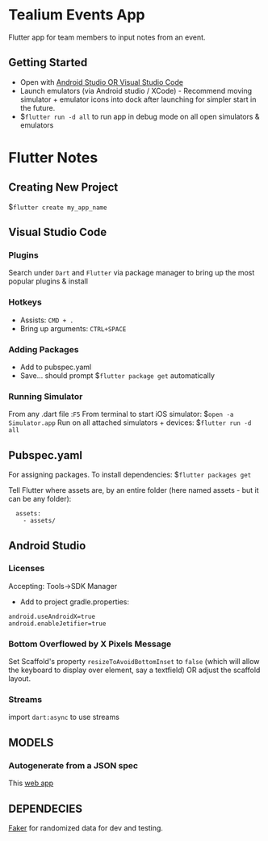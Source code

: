 # Tealium Events App
Flutter app for team members to input notes from an event.

## Getting Started
- Open with [Android Studio OR Visual Studio Code](https://flutter.dev/docs/get-started/editor)
- Launch emulators (via Android studio / XCode) - Recommend moving simulator + emulator icons into dock after launching for simpler start in the future.
- $`flutter run -d all` to run app in debug mode on all open simulators & emulators

# Flutter Notes

## Creating New Project
$`flutter create my_app_name`

## Visual Studio Code

### Plugins
Search under `Dart` and `Flutter` via package manager to bring up the most popular plugins & install

### Hotkeys
- Assists: `CMD + .` 
- Bring up arguments: `CTRL+SPACE`

### Adding Packages
- Add to pubspec.yaml
- Save... should prompt $`flutter package get` automatically

### Running Simulator
From any .dart file :`F5`
From terminal to start iOS simulator: $`open -a Simulator.app`
Run on all attached simulators + devices: $`flutter run -d all `

## Pubspec.yaml
For assigning packages. To install dependencies:
$`flutter packages get`

Tell Flutter where assets are, by an entire folder (here named assets - but it can be any folder):
```
  assets:
    - assets/
```

## Android Studio
### Licenses
Accepting: Tools->SDK Manager

- Add to project gradle.properties:
```
android.useAndroidX=true
android.enableJetifier=true
```

### Bottom Overflowed by X Pixels Message
Set Scaffold's property `resizeToAvoidBottomInset` to `false` (which will allow the keyboard to display over element, say a textfield) OR adjust the scaffold layout.

### Streams
import `dart:async` to use streams


## MODELS

### Autogenerate from a JSON spec
This [web app](https://javiercbk.github.io/json_to_dart/)

## DEPENDECIES
[Faker](https://github.com/drager/faker) for randomized data for dev and testing.

